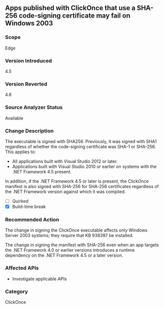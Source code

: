 ## Apps published with ClickOnce that use a SHA-256 code-signing certificate may fail on Windows 2003

### Scope
Edge

### Version Introduced
4.5

### Version Reverted
4.6

### Source Analyzer Status
Available

### Change Description
The executable is signed with SHA256. Previously, it was signed with SHA1 regardless of whether the code-signing certificate was SHA-1 or SHA-256. This applies to:

- All applications built with Visual Studio 2012 or later.
- Applications built with Visual Studio 2010 or earlier on systems with the .NET Framework 4.5 present.

In addition, if the .NET Framework 4.5 or later is present, the ClickOnce manifest is also signed with SHA-256 for SHA-256 certificates regardless of the .NET Framework version against which it was compiled.

- [ ] Quirked
- [x] Build-time break

### Recommended Action
The change in signing the ClickOnce executable affects only Windows Server 2003 systems; they require that KB 938397 be installed.

The change in signing the manifest with SHA-256 even when an app targets the .NET Framework 4.0 or earlier versions introduces a runtime dependency on the .NET Framework 4.5 or a later version.

### Affected APIs
* Investigate applicable APIs

### Category
ClickOnce

<!--
    ### Notes
    Only affects WinServer 2003; there is a KB to address it.  Could flag it if we detect click-once being used (especially if it has a SHA-1 code-signing cert)
-->

<!-- breaking change id: 63 -->
